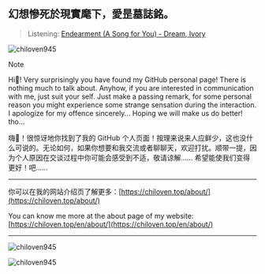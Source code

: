 
<h2>幻想慘死於現實麾下，愛昰墓誌銘。</h2>

> Listening: [Endearment (A Song for You) - Dream, Ivory](https://soundcloud.com/dreamivory/endearment-a-song-for-you?in=dreamivory/sets/dream-ivory-ep&utm_source=clipboard&utm_medium=text&utm_campaign=social_sharing)

<p align="left"> <img src="https://komarev.com/ghpvc/?username=chiloven945&label=Profile%20views&color=0e75b6&style=for-the-badge" alt="chiloven945" /> </p>

> [!NOTE]
> Hi👋! Very surprisingly you have found my GitHub personal page! There is nothing much to talk about. Anyhow, if you are interested in communication with me, just suit your self. Just make a passing remark, for some personal reason you might experience some strange sensation during the interaction. I apologize for my offence sincerely... Hoping we will make us do better! tho...
>
> 嗨👋！很惊讶地你找到了我的 GitHub 个人页面！按理来说来人应鲜少，这也没什么可说的。无论如何，如果你想要和我交流或者聊聊天，欢迎打扰。顺带一提，因为个人原因在交谈过程中你可能会感受到不适，敬请谅解…… 希望能使我们变得更好！吧……

---

你可以在我的网站介绍页了解更多：[https://chiloven.top/about/](https://chiloven.top/about/)

You can know me more at the about page of my website: [https://chiloven.top/en/about/](https://chiloven.top/en/about/)

---

<p><img src="https://github-readme-stats.vercel.app/api?username=Chiloven945&count_private=true&show_icons=true&theme=tokyonight" alt="chiloven945" /></p>
<p><img src="https://github-readme-stats.vercel.app/api/top-langs/?username=Chiloven945&layout=compact&theme=tokyonight" alt="chiloven945" /></p>
